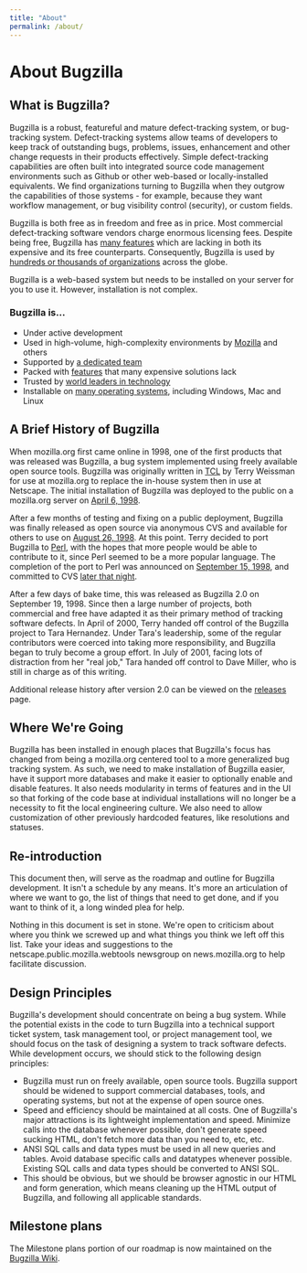 ```yaml
---
title: "About"
permalink: /about/
---
```

# About Bugzilla

## What is Bugzilla?

Bugzilla is a robust, featureful and mature defect-tracking system, or bug-tracking system. Defect-tracking systems allow teams of developers to keep track of outstanding bugs, problems, issues, enhancement and other change requests in their products effectively. Simple defect-tracking capabilities are often built into integrated source code management environments such as Github or other web-based or locally-installed equivalents. We find organizations turning to Bugzilla when they outgrow the capabilities of those systems - for example, because they want workflow management, or bug visibility control (security), or custom fields.

Bugzilla is both free as in freedom and free as in price. Most commercial defect-tracking software vendors charge enormous licensing fees. Despite being free, Bugzilla has [many features](/features/) which are lacking in both its expensive and its free counterparts. Consequently, Bugzilla is used by [hundreds or thousands of organizations](/installation-list/) across the globe.

Bugzilla is a web-based system but needs to be installed on your server for you to use it. However, installation is not complex.

### Bugzilla is...

*   Under active development
*   Used in high-volume, high-complexity environments by [Mozilla](https://bugzilla.mozilla.org/) and others
*   Supported by [a dedicated team](/developers/profiles.html)
*   Packed with [features](/features/) that many expensive solutions lack
*   Trusted by [world leaders in technology](/installation-list/)
*   Installable on [many operating systems](/requirements/), including Windows, Mac and Linux

## A Brief History of Bugzilla

When mozilla.org first came online in 1998, one of the first products that was released was Bugzilla, a bug system implemented using freely available open source tools. Bugzilla was originally written in [TCL](http://www.tcl.tk/scripting/) by Terry Weissman for use at mozilla.org to replace the in-house system then in use at Netscape. The initial installation of Bugzilla was deployed to the public on a mozilla.org server on [April 6, 1998](https://www-archive.mozilla.org/news.html#p17).

After a few months of testing and fixing on a public deployment, Bugzilla was finally released as open source via anonymous CVS and available for others to use on [August 26, 1998](https://www-archive.mozilla.org/news.html#p44). At this point. Terry decided to port Bugzilla to [Perl](http://www.perl.org), with the hopes that more people would be able to contribute to it, since Perl seemed to be a more popular language. The completion of the port to Perl was announced on [September 15, 1998](https://www-archive.mozilla.org/news.html#p51), and committed to CVS [later that night](https://github.com/bugzilla/bugzilla/commit/4727e6c09f88e63f02e6c8f359862d0c0942ed36).

After a few days of bake time, this was released as Bugzilla 2.0 on September 19, 1998\. Since then a large number of projects, both commercial and free have adapted it as their primary method of tracking software defects. In April of 2000, Terry handed off control of the Bugzilla project to Tara Hernandez. Under Tara's leadership, some of the regular contributors were coerced into taking more responsibility, and Bugzilla began to truly become a group effort. In July of 2001, facing lots of distraction from her "real job," Tara handed off control to Dave Miller, who is still in charge as of this writing.

Additional release history after version 2.0 can be viewed on the [releases](/releases/) page.

## Where We're Going

Bugzilla has been installed in enough places that Bugzilla's focus has changed from being a mozilla.org centered tool to a more generalized bug tracking system. As such, we need to make installation of Bugzilla easier, have it support more databases and make it easier to optionally enable and disable features. It also needs modularity in terms of features and in the UI so that forking of the code base at individual installations will no longer be a necessity to fit the local engineering culture. We also need to allow customization of other previously hardcoded features, like resolutions and statuses.

## Re-introduction

This document then, will serve as the roadmap and outline for Bugzilla development. It isn't a schedule by any means. It's more an articulation of where we want to go, the list of things that need to get done, and if you want to think of it, a long winded plea for help.

Nothing in this document is set in stone. We're open to criticism about where you think we screwed up and what things you think we left off this list. Take your ideas and suggestions to the netscape.public.mozilla.webtools newsgroup on news.mozilla.org to help facilitate discussion.

## Design Principles

Bugzilla's development should concentrate on being a bug system. While the potential exists in the code to turn Bugzilla into a technical support ticket system, task management tool, or project management tool, we should focus on the task of designing a system to track software defects. While development occurs, we should stick to the following design principles:

*   Bugzilla must run on freely available, open source tools. Bugzilla support should be widened to support commercial databases, tools, and operating systems, but not at the expense of open source ones.
*   Speed and efficiency should be maintained at all costs. One of Bugzilla's major attractions is its lightweight implementation and speed. Minimize calls into the database whenever possible, don't generate speed sucking HTML, don't fetch more data than you need to, etc, etc.
*   ANSI SQL calls and data types must be used in all new queries and tables. Avoid database specific calls and datatypes whenever possible. Existing SQL calls and data types should be converted to ANSI SQL.
*   This should be obvious, but we should be browser agnostic in our HTML and form generation, which means cleaning up the HTML output of Bugzilla, and following all applicable standards.

## Milestone plans

The Milestone plans portion of our roadmap is now maintained on the [Bugzilla Wiki](https://wiki.mozilla.org/Bugzilla:Roadmap).
